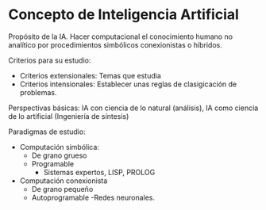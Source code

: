 # Concepto de Inteligencia Artificial

Propósito de la IA.
 Hacer computacional el conocimiento humano no analítico por procedimientos simbólicos conexionistas o híbridos.
 
 Criterios para su estudio:
- Criterios extensionales: Temas que estudia
- Criterios intensionales: Establecer unas reglas de clasigicación de problemas.

Perspectivas básicas: IA con ciencia de lo natural (análisis), IA como ciencia de lo artificial (Ingeniería de síntesis)

Paradigmas de estudio:
- Computación simbólica:
  - De grano grueso
  - Programable 
    - Sistemas expertos, LISP, PROLOG
- Computación conexionista
  - De grano pequeño
  - Autoprogramable
    -Redes neuronales.    
    
    
